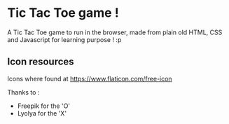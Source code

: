 # Tic Tac Toe game !

A Tic Tac Toe game to run in the browser, made from plain old HTML, CSS and Javascript for learning purpose ! :p

## Icon resources
Icons where found at https://www.flaticon.com/free-icon

Thanks to :
- Freepik for the 'O'
- Lyolya for the 'X'
